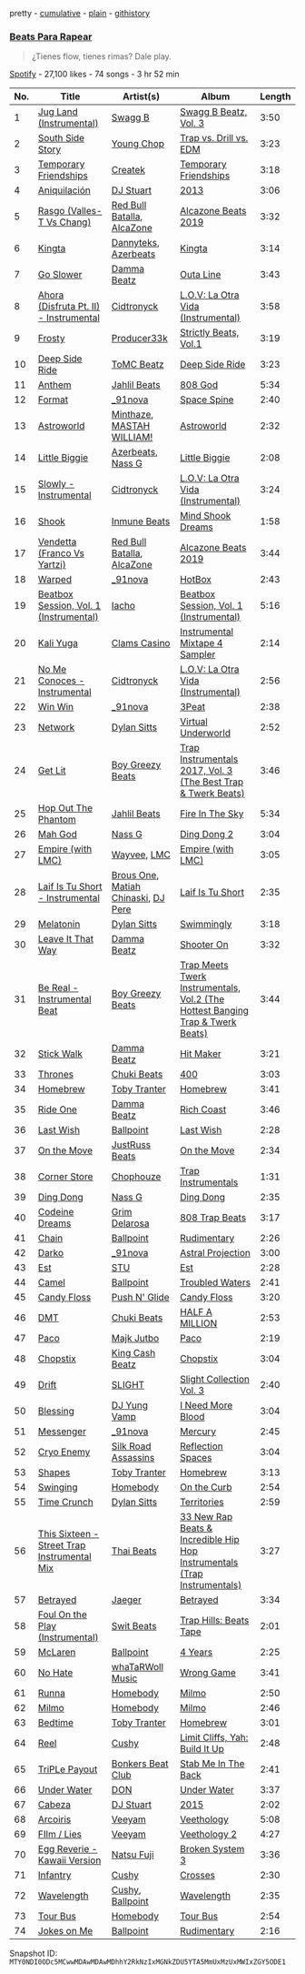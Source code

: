 pretty - [cumulative](/playlists/cumulative/37i9dQZF1DX92t5UjbyVl5.md) - [plain](/playlists/plain/37i9dQZF1DX92t5UjbyVl5) - [githistory](https://github.githistory.xyz/mackorone/spotify-playlist-archive/blob/main/playlists/plain/37i9dQZF1DX92t5UjbyVl5)

### [Beats Para Rapear](https://open.spotify.com/playlist/37i9dQZF1DX92t5UjbyVl5)

> ¿Tienes flow, tienes rimas? Dale play.

[Spotify](https://open.spotify.com/user/spotify) - 27,100 likes - 74 songs - 3 hr 52 min

| No. | Title | Artist(s) | Album | Length |
|---|---|---|---|---|
| 1 | [Jug Land \(Instrumental\)](https://open.spotify.com/track/3e9uxlY1LKd9ph62BenTkA) | [Swagg B](https://open.spotify.com/artist/1cOflD6lP1v0Uuywrt80Iu) | [Swagg B Beatz, Vol\. 3](https://open.spotify.com/album/5PMD85bc1N1pNmXzuLTKof) | 3:50 |
| 2 | [South Side Story](https://open.spotify.com/track/24msFZ8HtIswKkBG41PGS0) | [Young Chop](https://open.spotify.com/artist/5L0n62BVUljSzKMLyMaFHR) | [Trap vs\. Drill vs\. EDM](https://open.spotify.com/album/4qI7qqjmOxfwYpW3YgNqer) | 3:23 |
| 3 | [Temporary Friendships](https://open.spotify.com/track/2z0AcBDTVTHDN4ZzAgzfB7) | [Createk](https://open.spotify.com/artist/4oxzXhEKQCGjVSiHT4UiDf) | [Temporary Friendships](https://open.spotify.com/album/5a9w882iIWGxBmEc1xeO4j) | 3:18 |
| 4 | [Aniquilación](https://open.spotify.com/track/37RzQ9qAoTXpKCcXpTwmsS) | [DJ Stuart](https://open.spotify.com/artist/7aS2yrmVy9YdStiDXluOSE) | [2013](https://open.spotify.com/album/4SdQPykgQkYl23OFIbcGFB) | 3:06 |
| 5 | [Rasgo \(Valles\-T Vs Chang\)](https://open.spotify.com/track/2paSRFDPmbz7zR6pI3tFbA) | [Red Bull Batalla](https://open.spotify.com/artist/3QTFKq177NKtQZoAmlR0VT), [AlcaZone](https://open.spotify.com/artist/15PFXBhOcw5lDbclmmFWLW) | [Alcazone Beats 2019](https://open.spotify.com/album/4AXZOhiaetKRwQEPLQtZrh) | 3:32 |
| 6 | [Kingta](https://open.spotify.com/track/4EwUy1s4RiUfMaxi5iqqLN) | [Dannyteks](https://open.spotify.com/artist/3FghLL9ePSRolWAzQzcc7m), [Azerbeats](https://open.spotify.com/artist/595CdU8Gay4WhfvkmX7w3T) | [Kingta](https://open.spotify.com/album/6RnpBgJlHBszyMdXgz3LXJ) | 3:14 |
| 7 | [Go Slower](https://open.spotify.com/track/3GTULhR5jCPYUP76rg8Hzz) | [Damma Beatz](https://open.spotify.com/artist/00WEbQMBzMtwbccrSjQwhJ) | [Outa Line](https://open.spotify.com/album/0jiFjAVfMeIeahtYFu6BSC) | 3:43 |
| 8 | [Ahora \(Disfruta Pt\. II\) \- Instrumental](https://open.spotify.com/track/5blWCIus5xbP66kunAKq2y) | [Cidtronyck](https://open.spotify.com/artist/4CQCHM6ILHdfaJiIE4guaS) | [L.O.V: La Otra Vida \(Instrumental\)](https://open.spotify.com/album/3yOo3LUo6BkjxuB5Jf8EaM) | 3:58 |
| 9 | [Frosty](https://open.spotify.com/track/2dKPfoHjqpVwHPKhoLueZV) | [Producer33k](https://open.spotify.com/artist/4QXoTMxoCsN0cTUeOFZTIm) | [Strictly Beats, Vol.1](https://open.spotify.com/album/4uKTs1st4A2sOwVsLm4Ayn) | 3:19 |
| 10 | [Deep Side Ride](https://open.spotify.com/track/23jYwABwBBN0nGPk7tjC8M) | [ToMC Beatz](https://open.spotify.com/artist/6TF2oQqLYnYhqJdwQqE0im) | [Deep Side Ride](https://open.spotify.com/album/5k6DxW1GiFoikKCFbjltDp) | 3:23 |
| 11 | [Anthem](https://open.spotify.com/track/3RzP8F3H5Y8S1UevHx24mC) | [Jahlil Beats](https://open.spotify.com/artist/6v6X5pIJyWGrB10C9PZbSj) | [808 God](https://open.spotify.com/album/7A33Kpb1cEZTynfbZXEwnQ) | 5:34 |
| 12 | [Format](https://open.spotify.com/track/1W2919zs8SBCLTrOB1ftQT) | [\_91nova](https://open.spotify.com/artist/0fZYZqIGnT5RimC1YWfWP2) | [Space Spine](https://open.spotify.com/album/49ax7HUaKuueaVtZBkEZD4) | 2:40 |
| 13 | [Astroworld](https://open.spotify.com/track/6CI7qe3gt0IsJIbMt6y3Gm) | [Minthaze](https://open.spotify.com/artist/0GDuz9Xe0BQHtO6uEOHm1v), [MASTAH WILLIAM!](https://open.spotify.com/artist/0I4mdhh1hCqjr8w9rIMG9T) | [Astroworld](https://open.spotify.com/album/1CT2ulUX6wFSE5S2js79kj) | 2:32 |
| 14 | [Little Biggie](https://open.spotify.com/track/7nUPCYLMcE8ZLvEnqW5QfO) | [Azerbeats](https://open.spotify.com/artist/595CdU8Gay4WhfvkmX7w3T), [Nass G](https://open.spotify.com/artist/4HVaguMub30IBWNwP1k6WF) | [Little Biggie](https://open.spotify.com/album/1OdSvRcnEDHilSS5u7TPD9) | 2:08 |
| 15 | [Slowly \- Instrumental](https://open.spotify.com/track/4ecPOJbppSjn1CbXk9lXwv) | [Cidtronyck](https://open.spotify.com/artist/4CQCHM6ILHdfaJiIE4guaS) | [L.O.V: La Otra Vida \(Instrumental\)](https://open.spotify.com/album/3yOo3LUo6BkjxuB5Jf8EaM) | 3:24 |
| 16 | [Shook](https://open.spotify.com/track/2GWu06oCNg4OxGIoj5FuE5) | [Inmune Beats](https://open.spotify.com/artist/2QDJbuxkHXoDuwYcC1CBQz) | [Mind Shook Dreams](https://open.spotify.com/album/6tSVy7KGYsGF3Ru6CzVcOV) | 1:58 |
| 17 | [Vendetta \(Franco Vs Yartzi\)](https://open.spotify.com/track/1S9Acpvuiw6GwCfEoQV4Mr) | [Red Bull Batalla](https://open.spotify.com/artist/3QTFKq177NKtQZoAmlR0VT), [AlcaZone](https://open.spotify.com/artist/15PFXBhOcw5lDbclmmFWLW) | [Alcazone Beats 2019](https://open.spotify.com/album/4AXZOhiaetKRwQEPLQtZrh) | 3:44 |
| 18 | [Warped](https://open.spotify.com/track/18ajzwOLRlEbk2XZ1m9hPT) | [\_91nova](https://open.spotify.com/artist/0fZYZqIGnT5RimC1YWfWP2) | [HotBox](https://open.spotify.com/album/4UreQKbk5velOFM4SPBbcB) | 2:43 |
| 19 | [Beatbox Session, Vol\. 1 \(Instrumental\)](https://open.spotify.com/track/2R9I4hiDF2ddQPuD5EsMP4) | [Iacho](https://open.spotify.com/artist/6ybOB74nYTUpM6VGiP1egr) | [Beatbox Session, Vol\. 1 \(Instrumental\)](https://open.spotify.com/album/1ejJmKa7yoCLCMxBBWssoK) | 5:16 |
| 20 | [Kali Yuga](https://open.spotify.com/track/0hkHNlWZYBCOc4BL8jmuuF) | [Clams Casino](https://open.spotify.com/artist/5vSQUyT33qxr1xAX2Tkf3A) | [Instrumental Mixtape 4 Sampler](https://open.spotify.com/album/1GoZjbdEgjuH6XyTBV6XXi) | 2:14 |
| 21 | [No Me Conoces \- Instrumental](https://open.spotify.com/track/1iPEmQm47uDfxGLdZRpWa8) | [Cidtronyck](https://open.spotify.com/artist/4CQCHM6ILHdfaJiIE4guaS) | [L.O.V: La Otra Vida \(Instrumental\)](https://open.spotify.com/album/3yOo3LUo6BkjxuB5Jf8EaM) | 2:56 |
| 22 | [Win Win](https://open.spotify.com/track/1r0pboizjvwNzmFdNZKifh) | [\_91nova](https://open.spotify.com/artist/0fZYZqIGnT5RimC1YWfWP2) | [3Peat](https://open.spotify.com/album/6gAw5IEyOItpm8BW2bZGwe) | 2:38 |
| 23 | [Network](https://open.spotify.com/track/6ERttvrMEpSRpBTasVJy8U) | [Dylan Sitts](https://open.spotify.com/artist/6quCxsPM8fOxowmqOx5j93) | [Virtual Underworld](https://open.spotify.com/album/1dgBG0Rd7O5fpohuXffeuj) | 2:52 |
| 24 | [Get Lit](https://open.spotify.com/track/6tulcEBzx0c13ejb7aswFZ) | [Boy Greezy Beats](https://open.spotify.com/artist/0qAWErVxnWDB1NZUfKYlQz) | [Trap Instrumentals 2017, Vol\. 3 \(The Best Trap & Twerk Beats\)](https://open.spotify.com/album/0pFU7D94RKBwa206Mg6xr2) | 3:46 |
| 25 | [Hop Out The Phantom](https://open.spotify.com/track/4e9lSMiAfuU0oKSG3BKkWy) | [Jahlil Beats](https://open.spotify.com/artist/6v6X5pIJyWGrB10C9PZbSj) | [Fire In The Sky](https://open.spotify.com/album/6Hw0ouzDx7dPtHKrRzqtZk) | 5:34 |
| 26 | [Mah God](https://open.spotify.com/track/4rqpIQZoXj5SUnyD7uVvGS) | [Nass G](https://open.spotify.com/artist/4HVaguMub30IBWNwP1k6WF) | [Ding Dong 2](https://open.spotify.com/album/1HxbGP39aILkb23ue7kA9C) | 3:04 |
| 27 | [Empire \(with LMC\)](https://open.spotify.com/track/2BVo7W60QcDAEv6BnlJEAh) | [Wayvee](https://open.spotify.com/artist/1oX7kWDlraFgbDTrMuwbJb), [LMC](https://open.spotify.com/artist/73xAkxZ3NDbTBri0qmlgPd) | [Empire \(with LMC\)](https://open.spotify.com/album/5E70771EL5frUMY5aOsA1t) | 3:05 |
| 28 | [Laif Is Tu Short \- Instrumental](https://open.spotify.com/track/4a60fGnWygEx4njLHZK4n8) | [Brous One](https://open.spotify.com/artist/1B8h9tQRqagUQ7XcHRvh3k), [Matiah Chinaski](https://open.spotify.com/artist/5vuvIhz2SwFX9sA976g49F), [DJ Pere](https://open.spotify.com/artist/0OHe56BrinIZV4Xqu4EEbP) | [Laif Is Tu Short](https://open.spotify.com/album/2osIjJPyOPli3uUgNfbslN) | 2:35 |
| 29 | [Melatonin](https://open.spotify.com/track/1FwD8A8BsPqJMg1evVSSGv) | [Dylan Sitts](https://open.spotify.com/artist/6quCxsPM8fOxowmqOx5j93) | [Swimmingly](https://open.spotify.com/album/2aUtBNuH02OQx35zND4PGR) | 3:18 |
| 30 | [Leave It That Way](https://open.spotify.com/track/0n99I1623b6nC4dBfpEljZ) | [Damma Beatz](https://open.spotify.com/artist/00WEbQMBzMtwbccrSjQwhJ) | [Shooter On](https://open.spotify.com/album/0BRRMCcCM2UjEUt0jUPTfQ) | 3:32 |
| 31 | [Be Real \- Instrumental Beat](https://open.spotify.com/track/7zlsRqs2QZho0VEWRmuwoZ) | [Boy Greezy Beats](https://open.spotify.com/artist/0qAWErVxnWDB1NZUfKYlQz) | [Trap Meets Twerk Instrumentals, Vol.2 \(The Hottest Banging Trap & Twerk Beats\)](https://open.spotify.com/album/56Qq2JUTSA6XTNRVPpG2R3) | 3:44 |
| 32 | [Stick Walk](https://open.spotify.com/track/5sTlx9R3c2Ij6wJi2twTeN) | [Damma Beatz](https://open.spotify.com/artist/00WEbQMBzMtwbccrSjQwhJ) | [Hit Maker](https://open.spotify.com/album/3dy5wkC00XcBgM7o6PDMBa) | 3:21 |
| 33 | [Thrones](https://open.spotify.com/track/6YqroNoDYeQAOUMpdmim9M) | [Chuki Beats](https://open.spotify.com/artist/3I2KQWCAh5aOh1YJ62LIlQ) | [400](https://open.spotify.com/album/3tbJ3a9ucUBtqJXYGs9bQg) | 3:03 |
| 34 | [Homebrew](https://open.spotify.com/track/1zED6K2ijowd7PuFPDC5xj) | [Toby Tranter](https://open.spotify.com/artist/6jQ21P9GEZfQf4aOMoTYDj) | [Homebrew](https://open.spotify.com/album/0X1gFljm5ogWpi4CsbBam2) | 3:41 |
| 35 | [Ride One](https://open.spotify.com/track/0D0ok8ZMKVNl3URWx0myWb) | [Damma Beatz](https://open.spotify.com/artist/00WEbQMBzMtwbccrSjQwhJ) | [Rich Coast](https://open.spotify.com/album/3MpXQhHOAJC6oug9XlEyQS) | 3:46 |
| 36 | [Last Wish](https://open.spotify.com/track/0VtanrAoaETJZIbjs0774r) | [Ballpoint](https://open.spotify.com/artist/5vbgY6zVUKz1haJv618QvC) | [Last Wish](https://open.spotify.com/album/3qVv7p85Mh5TAkl78VsSFw) | 2:28 |
| 37 | [On the Move](https://open.spotify.com/track/54T4IsMdTKSQLdYG17DRPx) | [JustRuss Beats](https://open.spotify.com/artist/2T6laBFc8RbTFPy5XnStZU) | [On the Move](https://open.spotify.com/album/6tj1SvmeltaHazOAyDBelm) | 2:34 |
| 38 | [Corner Store](https://open.spotify.com/track/4ktOzLU4TcxzYfQ3AQozYh) | [Chophouze](https://open.spotify.com/artist/05tleZ8NtjaLPU5oJyzR2N) | [Trap Instrumentals](https://open.spotify.com/album/5Az4aia9xInxoFebv6nkSa) | 1:31 |
| 39 | [Ding Dong](https://open.spotify.com/track/0ucX1ciOAwC5Kr7c09JkxB) | [Nass G](https://open.spotify.com/artist/4HVaguMub30IBWNwP1k6WF) | [Ding Dong](https://open.spotify.com/album/3Ousl4VBqQxyN7S3ozoPwm) | 2:35 |
| 40 | [Codeine Dreams](https://open.spotify.com/track/2B49BPh2Lp9NmAYTBb1rgq) | [Grim Delarosa](https://open.spotify.com/artist/6lSDTOz1x7O4VHrWHMBuax) | [808 Trap Beats](https://open.spotify.com/album/2ZUViVT1R1ZJAKZ2NW3oTQ) | 3:17 |
| 41 | [Chain](https://open.spotify.com/track/2lQhmInVkndj39BmwzmI5Y) | [Ballpoint](https://open.spotify.com/artist/5vbgY6zVUKz1haJv618QvC) | [Rudimentary](https://open.spotify.com/album/7H2EfXZ6vwDEcRqg3fWjFy) | 2:26 |
| 42 | [Darko](https://open.spotify.com/track/3MS4AAyJAt918L9Inu1qWh) | [\_91nova](https://open.spotify.com/artist/0fZYZqIGnT5RimC1YWfWP2) | [Astral Projection](https://open.spotify.com/album/7mseTKjXZIIYWtosaNGbSI) | 3:00 |
| 43 | [Est](https://open.spotify.com/track/5ZHXYzPcYWVWLq4oNEtU0A) | [STU](https://open.spotify.com/artist/12rFc3DT9cVWUrbCaVcVHL) | [Est](https://open.spotify.com/album/3Xg9taVuBe1gT3eNxbbCSZ) | 2:28 |
| 44 | [Camel](https://open.spotify.com/track/4JBKucrLb6XKQmQ7gzEj9f) | [Ballpoint](https://open.spotify.com/artist/5vbgY6zVUKz1haJv618QvC) | [Troubled Waters](https://open.spotify.com/album/2049Fl5Meb1WmYLK7Prkpb) | 2:41 |
| 45 | [Candy Floss](https://open.spotify.com/track/0ynQIWhwyphyNNPJ5fHpwT) | [Push N' Glide](https://open.spotify.com/artist/6PSNxYsazdREPJeS9XnUjA) | [Candy Floss](https://open.spotify.com/album/2DjLALxpOC6wDeK26PUgzb) | 3:20 |
| 46 | [DMT](https://open.spotify.com/track/4GZ5wchj0L9I99IGer6dEy) | [Chuki Beats](https://open.spotify.com/artist/3I2KQWCAh5aOh1YJ62LIlQ) | [HALF A MILLION](https://open.spotify.com/album/3AXQUOvSUf9WAib2R3kzDo) | 2:53 |
| 47 | [Paco](https://open.spotify.com/track/3a2nLz2jfjxf5Wj9hOekPJ) | [Majk Jutbo](https://open.spotify.com/artist/3RKi74FYzVb4nyAzheLiUv) | [Paco](https://open.spotify.com/album/1GfyzbJ3IFAHUcAlc2aftg) | 2:19 |
| 48 | [Chopstix](https://open.spotify.com/track/681YQB7wqScmlBH1dXtPsN) | [King Cash Beatz](https://open.spotify.com/artist/4JQ7zuh7G43YdKesMYsUFm) | [Chopstix](https://open.spotify.com/album/0VSmNiH38o6SZI6wbdKu0y) | 3:04 |
| 49 | [Drift](https://open.spotify.com/track/2B4cznRSmbHJlZeAwWRqLi) | [SLIGHT](https://open.spotify.com/artist/0TlnMWv7ZGzqskCKGgKmGI) | [Slight Collection Vol\. 3](https://open.spotify.com/album/2BWV8P20EP6AWlpyKCjrq5) | 2:40 |
| 50 | [Blessing](https://open.spotify.com/track/0GQyzcim1bRFEFdVViFeaS) | [DJ Yung Vamp](https://open.spotify.com/artist/69eIrU4oA3mEHensYx0PWL) | [I Need More Blood](https://open.spotify.com/album/4zsZuNBL95R1KDG5qBY2br) | 3:04 |
| 51 | [Messenger](https://open.spotify.com/track/1qKz2CuPMmdE25ckGZEl2c) | [\_91nova](https://open.spotify.com/artist/0fZYZqIGnT5RimC1YWfWP2) | [Mercury](https://open.spotify.com/album/56Ya5BBZYURMJpPANIb8Yx) | 2:45 |
| 52 | [Cryo Enemy](https://open.spotify.com/track/5mhHijU4zeIYMk2ak6neCh) | [Silk Road Assassins](https://open.spotify.com/artist/3Bwlxe7rFmvWcEkAnA6FRZ) | [Reflection Spaces](https://open.spotify.com/album/4RGmbCeXuM8Wa3n1Z35t5L) | 3:04 |
| 53 | [Shapes](https://open.spotify.com/track/4c54ITAzBHJS3WcYeD2vU8) | [Toby Tranter](https://open.spotify.com/artist/6jQ21P9GEZfQf4aOMoTYDj) | [Homebrew](https://open.spotify.com/album/0X1gFljm5ogWpi4CsbBam2) | 3:13 |
| 54 | [Swinging](https://open.spotify.com/track/54KmYR1hYdaJza6zojmx8V) | [Homebody](https://open.spotify.com/artist/6JHNIy8sGnVh5YrdVVAIuY) | [On the Curb](https://open.spotify.com/album/4fVLKFczoIp7aSDft6717w) | 2:54 |
| 55 | [Time Crunch](https://open.spotify.com/track/0r4MrH7M3vzcnc5vFymQbg) | [Dylan Sitts](https://open.spotify.com/artist/6quCxsPM8fOxowmqOx5j93) | [Territories](https://open.spotify.com/album/0scPscbqvC4mXDqVxLAFEx) | 2:59 |
| 56 | [This Sixteen \- Street Trap Instrumental Mix](https://open.spotify.com/track/33crnWgH6VDNlctnv8s1eK) | [Thai Beats](https://open.spotify.com/artist/3Lhjv0JgyaXDHezrpfEHrk) | [33 New Rap Beats & Incredible Hip Hop Instrumentals \(Trap Instrumentals\)](https://open.spotify.com/album/2XbCqbXirLilDkj0N1gdOn) | 3:27 |
| 57 | [Betrayed](https://open.spotify.com/track/02oAGoCGdHnyR6GcKmkSp7) | [Jaeger](https://open.spotify.com/artist/3vWZ7hGW88wyByViyiwf8L) | [Betrayed](https://open.spotify.com/album/2tgamCw8AnESKXUmzXfpKc) | 3:34 |
| 58 | [Foul On the Play \(Instrumental\)](https://open.spotify.com/track/1VgwQjwnsz3Zil9aCZWuO3) | [Swit Beats](https://open.spotify.com/artist/1IkuvaOCCIpxy5x6Tsjlsh) | [Trap Hills: Beats Tape](https://open.spotify.com/album/0KiG4Ltn4EhBlGqB04O0zL) | 2:01 |
| 59 | [McLaren](https://open.spotify.com/track/6mpABC67wadyf0pFtKPRNW) | [Ballpoint](https://open.spotify.com/artist/5vbgY6zVUKz1haJv618QvC) | [4 Years](https://open.spotify.com/album/3KHjTUhVkXyiB8RiLclf0o) | 2:25 |
| 60 | [No Hate](https://open.spotify.com/track/5otKKNFJZ9uxT2IAVkC9u9) | [whaTaRWoll Music](https://open.spotify.com/artist/1Z7MTyfennQvKU2hxO5KYO) | [Wrong Game](https://open.spotify.com/album/5MMjKLaASf8ah91ou3IRtV) | 3:41 |
| 61 | [Runna](https://open.spotify.com/track/2Y8AxWrUFQP5J1ZTq4jFps) | [Homebody](https://open.spotify.com/artist/6JHNIy8sGnVh5YrdVVAIuY) | [Milmo](https://open.spotify.com/album/3SgeZvDM3tjVRnvZK3mIHU) | 2:50 |
| 62 | [Milmo](https://open.spotify.com/track/0tZk22c7ntLj67xw64lDgs) | [Homebody](https://open.spotify.com/artist/6JHNIy8sGnVh5YrdVVAIuY) | [Milmo](https://open.spotify.com/album/3SgeZvDM3tjVRnvZK3mIHU) | 2:46 |
| 63 | [Bedtime](https://open.spotify.com/track/2QPIe60EWvHIdOkbJdTBW0) | [Toby Tranter](https://open.spotify.com/artist/6jQ21P9GEZfQf4aOMoTYDj) | [Homebrew](https://open.spotify.com/album/0X1gFljm5ogWpi4CsbBam2) | 3:01 |
| 64 | [Reel](https://open.spotify.com/track/5P1yvxHczMSnDDzxqDWipt) | [Cushy](https://open.spotify.com/artist/6L1Baujfn33sG3PXou8n1q) | [Limit Cliffs, Yah: Build It Up](https://open.spotify.com/album/1OUXsPRbiY5kDjY42RU6gm) | 2:48 |
| 65 | [TriPLe Payout](https://open.spotify.com/track/7Cb2kY9lSh2YRG41Y9Wpyg) | [Bonkers Beat Club](https://open.spotify.com/artist/4iOBGfQcQnaCbchbsOdEQx) | [Stab Me In The Back](https://open.spotify.com/album/5zg9ALGvHzw94hrEw4ksNC) | 2:41 |
| 66 | [Under Water](https://open.spotify.com/track/24Yamtuse94VJuL6RUYT95) | [DON](https://open.spotify.com/artist/7dr4zktzekjd26Muk5EanB) | [Under Water](https://open.spotify.com/album/3fyaZbb0MkU2YIcDjyhZbq) | 3:37 |
| 67 | [Cabeza](https://open.spotify.com/track/47D2FAyWyHFueNMTW9IhxN) | [DJ Stuart](https://open.spotify.com/artist/7aS2yrmVy9YdStiDXluOSE) | [2015](https://open.spotify.com/album/0FOIc6fvv9dO2NzqcSjDrS) | 2:02 |
| 68 | [Arcoiris](https://open.spotify.com/track/3sAsUWxVfm8O2d5GKbVeVp) | [Veeyam](https://open.spotify.com/artist/0mUKZR7k8cOSewS6faryVf) | [Veethology](https://open.spotify.com/album/0BOr6CJmrvFCMYbaLsT64E) | 5:08 |
| 69 | [FIlm / Lies](https://open.spotify.com/track/7tXGrt08QDo1Ufa8Jgi9a2) | [Veeyam](https://open.spotify.com/artist/0mUKZR7k8cOSewS6faryVf) | [Veethology 2](https://open.spotify.com/album/0ZMf5mWQFaNASzKWDAOo3a) | 4:27 |
| 70 | [Egg Reverie \- Kawaii Version](https://open.spotify.com/track/59gRUT8dmNBr6VpT2VnBQy) | [Natsu Fuji](https://open.spotify.com/artist/5r2d1vMFtAGUsUOvH6WiSy) | [Broken System 3](https://open.spotify.com/album/0kX19QQvcLt9RR4fWFNPe0) | 3:36 |
| 71 | [Infantry](https://open.spotify.com/track/34PJ1ug5YLbLTykSdpBJf4) | [Cushy](https://open.spotify.com/artist/6L1Baujfn33sG3PXou8n1q) | [Crosses](https://open.spotify.com/album/4AOiQNLpX0gU9yi0MRvZg0) | 2:30 |
| 72 | [Wavelength](https://open.spotify.com/track/5Mu3qt7YRkWPFYJ3QBogBj) | [Cushy](https://open.spotify.com/artist/6L1Baujfn33sG3PXou8n1q), [Ballpoint](https://open.spotify.com/artist/5vbgY6zVUKz1haJv618QvC) | [Wavelength](https://open.spotify.com/album/6v9oG06XUfrcpZTSkJSazR) | 2:35 |
| 73 | [Tour Bus](https://open.spotify.com/track/4rcHftFyDKbrf6IcTyfhRJ) | [Homebody](https://open.spotify.com/artist/6JHNIy8sGnVh5YrdVVAIuY) | [Tour Bus](https://open.spotify.com/album/7pCW7yDNvN39iQaHZHYBrq) | 2:54 |
| 74 | [Jokes on Me](https://open.spotify.com/track/4k4QnjkHrlOrMF08lpk09H) | [Ballpoint](https://open.spotify.com/artist/5vbgY6zVUKz1haJv618QvC) | [Rudimentary](https://open.spotify.com/album/7H2EfXZ6vwDEcRqg3fWjFy) | 2:16 |

Snapshot ID: `MTY0NDI0ODc5MCwwMDAwMDAwMDhhY2RkNzIxMGNkZDU5YTA5MmUxMzUxMWIxZGY5ODE1`

